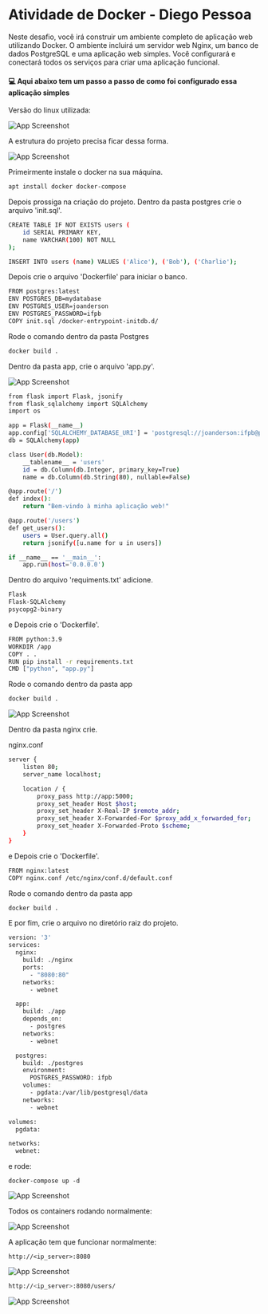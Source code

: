 # Atividade de Docker - Diego Pessoa

Neste desafio, você irá construir um ambiente completo de aplicação web utilizando Docker. O ambiente incluirá um servidor web Nginx, um banco de dados PostgreSQL e uma aplicação web simples. Você configurará e conectará todos os serviços para criar uma aplicação funcional.

#### 💻 Aqui abaixo tem um passo a passo de como foi configurado essa aplicação simples

Versão do linux utilizada:

![App Screenshot](https://github.com/eujoanderson/docker-web-app/blob/master/img/linux.png)

A estrutura do projeto precisa ficar dessa forma.

![App Screenshot](https://github.com/eujoanderson/docker-web-app/blob/master/img/passo01.png)

Primeirmente instale o docker na sua máquina.
```bash
apt install docker docker-compose
```



Depois prossiga na criação do projeto. Dentro da pasta postgres crie o arquivo 'init.sql'. 
```bash
CREATE TABLE IF NOT EXISTS users (
    id SERIAL PRIMARY KEY,
    name VARCHAR(100) NOT NULL
);

INSERT INTO users (name) VALUES ('Alice'), ('Bob'), ('Charlie');
```

Depois crie o arquivo 'Dockerfile' para iniciar o banco.

```bash
FROM postgres:latest
ENV POSTGRES_DB=mydatabase
ENV POSTGRES_USER=joanderson
ENV POSTGRES_PASSWORD=ifpb
COPY init.sql /docker-entrypoint-initdb.d/
```

Rode o comando dentro da pasta Postgres
```bash
docker build .
```

Dentro da pasta app, crie o arquivo 'app.py'. 

![App Screenshot](https://github.com/eujoanderson/docker-web-app/blob/master/img/passo02.png)

```bash
from flask import Flask, jsonify
from flask_sqlalchemy import SQLAlchemy
import os

app = Flask(__name__)
app.config['SQLALCHEMY_DATABASE_URI'] = 'postgresql://joanderson:ifpb@postgres:5432/mydatabase'
db = SQLAlchemy(app)

class User(db.Model):
    __tablename__ = 'users'
    id = db.Column(db.Integer, primary_key=True)
    name = db.Column(db.String(80), nullable=False)

@app.route('/')
def index():
    return "Bem-vindo à minha aplicação web!"

@app.route('/users')
def get_users():
    users = User.query.all()
    return jsonify([u.name for u in users])

if __name__ == '__main__':
    app.run(host='0.0.0.0')
```

Dentro do arquivo 'requiments.txt' adicione.

```bash
Flask
Flask-SQLAlchemy
psycopg2-binary
```

e Depois crie o 'Dockerfile'.

```bash
FROM python:3.9
WORKDIR /app
COPY . .
RUN pip install -r requirements.txt
CMD ["python", "app.py"]
```

Rode o comando dentro da pasta app
```bash
docker build .
```

![App Screenshot](https://github.com/eujoanderson/docker-web-app/blob/master/img/passo03.png)


Dentro da pasta nginx crie.

nginx.conf
```bash
server {
    listen 80;
    server_name localhost;

    location / {
        proxy_pass http://app:5000;
        proxy_set_header Host $host;
        proxy_set_header X-Real-IP $remote_addr;
        proxy_set_header X-Forwarded-For $proxy_add_x_forwarded_for;
        proxy_set_header X-Forwarded-Proto $scheme;
    }
}
```

e Depois crie o 'Dockerfile'.

```bash
FROM nginx:latest
COPY nginx.conf /etc/nginx/conf.d/default.conf
```

Rode o comando dentro da pasta app
```bash
docker build .
```

E por fim, crie o arquivo no diretório raiz do projeto.

```bash
version: '3'
services:
  nginx:
    build: ./nginx
    ports:
      - "8080:80"
    networks:
      - webnet

  app:
    build: ./app
    depends_on:
      - postgres
    networks:
      - webnet

  postgres:
    build: ./postgres
    environment:
      POSTGRES_PASSWORD: ifpb
    volumes:
      - pgdata:/var/lib/postgresql/data
    networks:
      - webnet

volumes:
  pgdata:

networks:
  webnet:
```

e rode:

```
docker-compose up -d
```

![App Screenshot](https://github.com/eujoanderson/docker-web-app/blob/master/img/final.png)

Todos os containers rodando normalmente:

![App Screenshot](https://github.com/eujoanderson/docker-web-app/blob/master/img/docker.png)

A aplicação tem que funcionar normalmente:


```
http://<ip_server>:8080
```
![App Screenshot](https://github.com/eujoanderson/docker-web-app/blob/master/img/web-simples.png)


```bash
http://<ip_server>:8080/users/
```
![App Screenshot](https://github.com/eujoanderson/docker-web-app/blob/master/img/web_users.png)

